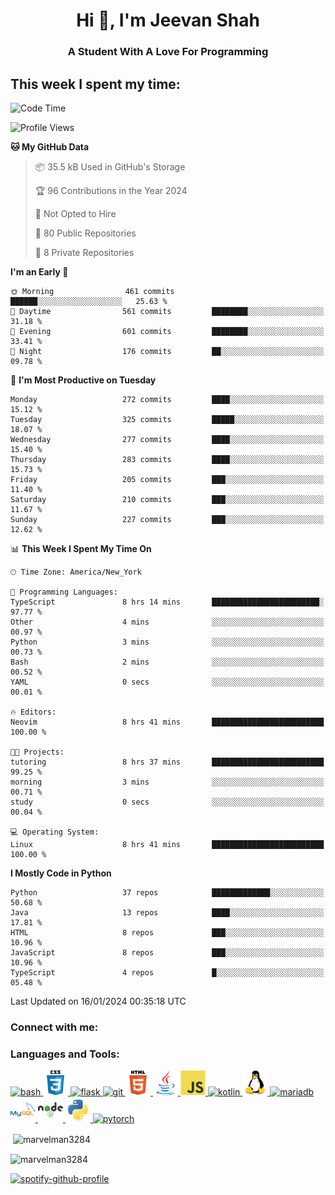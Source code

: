 <h1 align="center">Hi 👋, I'm Jeevan Shah</h1>
<h3 align="center">A Student With A Love For Programming</h3>

## This week I spent my time:

<!--START_SECTION:waka-->
![Code Time](http://img.shields.io/badge/Code%20Time-442%20hrs-blue)

![Profile Views](http://img.shields.io/badge/Profile%20Views-0-blue)

**🐱 My GitHub Data** 

> 📦 35.5 kB Used in GitHub's Storage 
 > 
> 🏆 96 Contributions in the Year 2024
 > 
> 🚫 Not Opted to Hire
 > 
> 📜 80 Public Repositories 
 > 
> 🔑 8 Private Repositories 
 > 
**I'm an Early 🐤** 

```text
🌞 Morning                461 commits         ██████░░░░░░░░░░░░░░░░░░░   25.63 % 
🌆 Daytime                561 commits         ████████░░░░░░░░░░░░░░░░░   31.18 % 
🌃 Evening                601 commits         ████████░░░░░░░░░░░░░░░░░   33.41 % 
🌙 Night                  176 commits         ██░░░░░░░░░░░░░░░░░░░░░░░   09.78 % 
```
📅 **I'm Most Productive on Tuesday** 

```text
Monday                   272 commits         ████░░░░░░░░░░░░░░░░░░░░░   15.12 % 
Tuesday                  325 commits         █████░░░░░░░░░░░░░░░░░░░░   18.07 % 
Wednesday                277 commits         ████░░░░░░░░░░░░░░░░░░░░░   15.40 % 
Thursday                 283 commits         ████░░░░░░░░░░░░░░░░░░░░░   15.73 % 
Friday                   205 commits         ███░░░░░░░░░░░░░░░░░░░░░░   11.40 % 
Saturday                 210 commits         ███░░░░░░░░░░░░░░░░░░░░░░   11.67 % 
Sunday                   227 commits         ███░░░░░░░░░░░░░░░░░░░░░░   12.62 % 
```


📊 **This Week I Spent My Time On** 

```text
🕑︎ Time Zone: America/New_York

💬 Programming Languages: 
TypeScript               8 hrs 14 mins       ████████████████████████░   97.77 % 
Other                    4 mins              ░░░░░░░░░░░░░░░░░░░░░░░░░   00.97 % 
Python                   3 mins              ░░░░░░░░░░░░░░░░░░░░░░░░░   00.73 % 
Bash                     2 mins              ░░░░░░░░░░░░░░░░░░░░░░░░░   00.52 % 
YAML                     0 secs              ░░░░░░░░░░░░░░░░░░░░░░░░░   00.01 % 

🔥 Editors: 
Neovim                   8 hrs 41 mins       █████████████████████████   100.00 % 

🐱‍💻 Projects: 
tutoring                 8 hrs 37 mins       █████████████████████████   99.25 % 
morning                  3 mins              ░░░░░░░░░░░░░░░░░░░░░░░░░   00.71 % 
study                    0 secs              ░░░░░░░░░░░░░░░░░░░░░░░░░   00.04 % 

💻 Operating System: 
Linux                    8 hrs 41 mins       █████████████████████████   100.00 % 
```

**I Mostly Code in Python** 

```text
Python                   37 repos            █████████████░░░░░░░░░░░░   50.68 % 
Java                     13 repos            ████░░░░░░░░░░░░░░░░░░░░░   17.81 % 
HTML                     8 repos             ███░░░░░░░░░░░░░░░░░░░░░░   10.96 % 
JavaScript               8 repos             ███░░░░░░░░░░░░░░░░░░░░░░   10.96 % 
TypeScript               4 repos             █░░░░░░░░░░░░░░░░░░░░░░░░   05.48 % 
```




 Last Updated on 16/01/2024 00:35:18 UTC
<!--END_SECTION:waka-->

<h3 align="left">Connect with me:</h3>
<p align="left">

</p>

<h3 align="left">Languages and Tools:</h3>
<p align="left"> <a href="https://www.gnu.org/software/bash/" target="_blank"> <img src="https://www.vectorlogo.zone/logos/gnu_bash/gnu_bash-icon.svg" alt="bash" width="40" height="40"/> </a> <a href="https://www.w3schools.com/css/" target="_blank"> <img src="https://raw.githubusercontent.com/devicons/devicon/master/icons/css3/css3-original-wordmark.svg" alt="css3" width="40" height="40"/> </a> <a href="https://flask.palletsprojects.com/" target="_blank"> <img src="https://www.vectorlogo.zone/logos/pocoo_flask/pocoo_flask-icon.svg" alt="flask" width="40" height="40"/> </a> <a href="https://git-scm.com/" target="_blank"> <img src="https://www.vectorlogo.zone/logos/git-scm/git-scm-icon.svg" alt="git" width="40" height="40"/> </a> <a href="https://www.w3.org/html/" target="_blank"> <img src="https://raw.githubusercontent.com/devicons/devicon/master/icons/html5/html5-original-wordmark.svg" alt="html5" width="40" height="40"/> </a> <a href="https://www.java.com" target="_blank"> <img src="https://raw.githubusercontent.com/devicons/devicon/master/icons/java/java-original.svg" alt="java" width="40" height="40"/> </a> <a href="https://developer.mozilla.org/en-US/docs/Web/JavaScript" target="_blank"> <img src="https://raw.githubusercontent.com/devicons/devicon/master/icons/javascript/javascript-original.svg" alt="javascript" width="40" height="40"/> </a> <a href="https://kotlinlang.org" target="_blank"> <img src="https://www.vectorlogo.zone/logos/kotlinlang/kotlinlang-icon.svg" alt="kotlin" width="40" height="40"/> </a> <a href="https://www.linux.org/" target="_blank"> <img src="https://raw.githubusercontent.com/devicons/devicon/master/icons/linux/linux-original.svg" alt="linux" width="40" height="40"/> </a> <a href="https://mariadb.org/" target="_blank"> <img src="https://www.vectorlogo.zone/logos/mariadb/mariadb-icon.svg" alt="mariadb" width="40" height="40"/> </a> <a href="https://www.mysql.com/" target="_blank"> <img src="https://raw.githubusercontent.com/devicons/devicon/master/icons/mysql/mysql-original-wordmark.svg" alt="mysql" width="40" height="40"/> </a> <a href="https://nodejs.org" target="_blank"> <img src="https://raw.githubusercontent.com/devicons/devicon/master/icons/nodejs/nodejs-original-wordmark.svg" alt="nodejs" width="40" height="40"/> </a> <a href="https://www.python.org" target="_blank"> <img src="https://raw.githubusercontent.com/devicons/devicon/master/icons/python/python-original.svg" alt="python" width="40" height="40"/> </a> <a href="https://pytorch.org/" target="_blank"> <img src="https://www.vectorlogo.zone/logos/pytorch/pytorch-icon.svg" alt="pytorch" width="40" height="40"/> </a> </p>


<p>&nbsp;<img align="center" src="https://github-readme-stats.vercel.app/api?username=marvelman3284&show_icons=true&locale=en&theme=blue-green" alt="marvelman3284" /></p>

<p><img align="center" src="https://github-readme-streak-stats.herokuapp.com/?user=marvelman3284&theme=blue-green" alt="marvelman3284" /></p>


[![spotify-github-profile](https://spotify-github-profile.vercel.app/api/view?uid=lp0lvf5zzesrwq2hdzmfnkjsq&cover_image=true&theme=default)](https://github.com/kittinan/spotify-github-profile)
